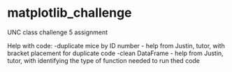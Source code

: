 # matplotlib_challenge
UNC class challenge 5 assignment

Help with code:
-duplicate mice by ID number - help from Justin, tutor, with bracket placement for duplicate code
-clean DataFrame - help from Justin, tutor, with identifying the type of function needed to run thed code
